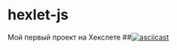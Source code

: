 # hexlet-js
Мой первый проект на Хекслете
##[![asciicast](https://asciinema.org/a/JuxAn4v0lLgrrDYL94RDPp9CE.svg)](https://asciinema.org/a/JuxAn4v0lLgrrDYL94RDPp9CE)

